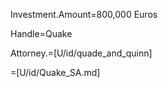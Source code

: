 Investment.Amount=800,000 Euros

Handle=Quake

Attorney.=[U/id/quade_and_quinn]

=[U/id/Quake_SA.md]